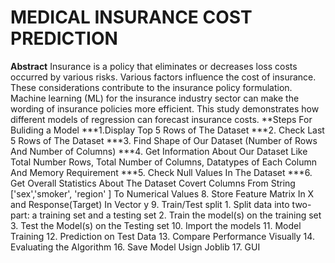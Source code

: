 #  MEDICAL INSURANCE COST PREDICTION 
**Abstract** 
Insurance is a policy that eliminates or decreases loss costs occurred by various risks. Various factors influence the cost of insurance. These considerations contribute to the insurance policy formulation. Machine learning (ML) for the insurance industry sector can make the wording of insurance policies more efficient. This study demonstrates how different models of regression can forecast insurance costs.
**Steps For Buliding a  Model
***1.Display Top 5 Rows of The Dataset
***2. Check Last 5 Rows of The Dataset
***3. Find Shape of Our Dataset (Number of Rows And Number of Columns)
***4. Get Information About Our Dataset Like Total Number Rows, Total Number of Columns, Datatypes of Each Column And Memory Requirement
***5. Check Null Values In The Dataset
***6. Get Overall Statistics About The Dataset
Covert Columns From String ['sex','smoker', 'region' ] To Numerical Values
8. Store Feature Matrix In X and Response(Target) In Vector y
9. Train/Test split
          1. Split data into two-part: a training set and a testing set
          2. Train the model(s) on the training set
          3. Test the Model(s) on the Testing set
10. Import the models
11. Model Training
12. Prediction on Test Data
13. Compare Performance Visually 
14. Evaluating the Algorithm
16. Save Model Usign Joblib
17. GUI
